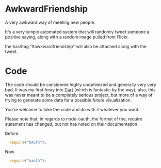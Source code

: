 AwkwardFriendship
=================

A very awkward way of meeting new people.

It's a very simple automated system that will randomly tweet someone a positive saying, along with a random image pulled from Flickr. 

the hashtag "#awkwardfriendship" will also be attached along with the tweet.


Code
================
The code should be considered highly unoptimized and generally very very bad. It was my first foray into [Dart](https://www.dartlang.org/) (which is fantastic by the way), also, this was never meant to be a completely serious project, but more of a way of trying to generate some data for a possible future visualization. 

You're welcome to take the code and do with it whatever you want. 

Please note that, in regards to node-oauth, the format of the, require statement has changed, but not has noted on their documentation. 

Before
```javascript
  require("OAuth");
```

Now
```javascript
  require("oauth");
```
